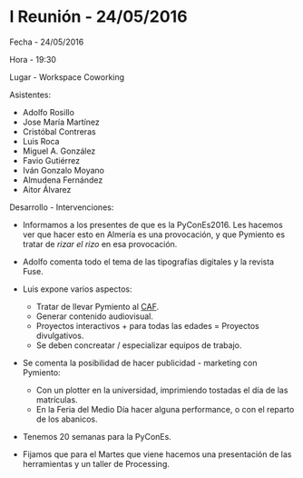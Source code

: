 # I Reunión - 24/05/2016
Fecha - 24/05/2016

Hora  - 19:30

Lugar - Workspace Coworking

Asistentes:
* Adolfo Rosillo
* Jose María Martínez
* Cristóbal Contreras
* Luis Roca
* Miguel A. González
* Favio Gutiérrez
* Iván Gonzalo Moyano
* Almudena Fernández
* Aitor Álvarez

Desarrollo - Intervenciones:
* Informamos a los presentes de que es la PyConEs2016. Les hacemos ver que hacer esto en Almería es una provocación, y que Pymiento es tratar de _rizar el rizo_ en esa provocación.
* Adolfo comenta todo el tema de las tipografías digitales y la revista Fuse.
* Luis expone varios aspectos:
  * Tratar de llevar Pymiento al [CAF](http://www.centroandaluzdelafotografia.es/).
  * Generar contenido audiovisual.
  * Proyectos interactivos + para todas las edades = Proyectos divulgativos.
  * Se deben concreatar / especializar equipos de trabajo.

* Se comenta la posibilidad de hacer publicidad - marketing con Pymiento:
  * Con un plotter en la universidad, imprimiendo tostadas el día de las matrículas.
  * En la Feria del Medio Día hacer alguna performance, o con el reparto de los abanicos.

* Tenemos 20 semanas para la PyConEs.
* Fijamos que para el Martes que viene hacemos una presentación de las herramientas y un taller de Processing.
